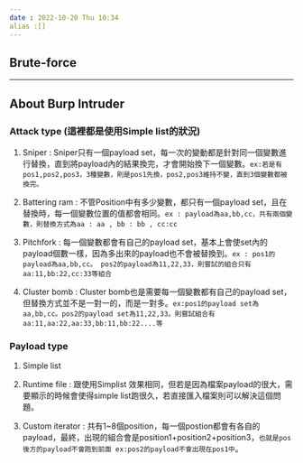 ```yaml
---
date : 2022-10-20 Thu 10:34
alias :[]
---
```


## Brute-force






---
## About Burp Intruder
### Attack type (這裡都是使用Simple list的狀況)
1. Sniper : Sniper只有一個payload set，每一次的變動都是針對同一個變數進行替換，直到將payload內的結果換完，才會開始換下一個變數。`ex:若是有pos1,pos2,pos3，3種變數，則是pos1先換，pos2,pos3維持不變，直到3個變數都被換完。`

2. Battering ram : 不管Position中有多少變數，都只有一個payload set，且在替換時，每一個變數位置的值都會相同。`ex : payload為aa,bb,cc，共有兩個變數，則替換方式為aa : aa , bb : bb , cc:cc`
3. Pitchfork : 每一個變數都會有自己的payload set，基本上會使set內的payload個數一樣，因為多出來的payload也不會被替換到。`ex : pos1的payload為aa,bb,cc。 pos2的payload為11,22,33，則嘗試的組合只有aa:11,bb:22,cc:33等組合`
4. Cluster bomb : Cluster bomb也是需要每一個變數都有自己的payload set，但替換方式並不是一對一的，而是一對多。`ex:pos1的payload set為aa,bb,cc。pos2的payload set為11,22,33。則嘗試組合有aa:11,aa:22,aa:33,bb:11,bb:22....等`

### Payload type

1. Simple list
2. Runtime file : 跟使用Simplist 效果相同，但若是因為檔案payload的很大，需要顯示的時候會使得simple list跑很久，若直接匯入檔案則可以解決這個問題。

3. Custom iterator : 共有1~8個position，每一個postion都會有各自的payload，最終，出現的組合會是position1+position2+position3，`也就是pos後方的payload不會跑到前面 ex:pos2的payload不會出現在pos1中`。

